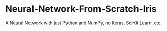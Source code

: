 # Neural-Network-From-Scratch-Iris
A Neural Network with just Python and NumPy, no Keras, SciKit Learn, etc.
